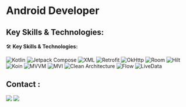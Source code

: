 # Android Developer

## Key Skills & Technologies:
🛠️ **Key Skills & Technologies:**


![Kotlin](https://img.shields.io/badge/Kotlin-A97BFF?style=for-the-badge&logo=kotlin&logoColor=white)
![Jetpack Compose](https://img.shields.io/badge/Jetpack_Compose-4285F4?style=for-the-badge&logo=jetpack-compose&logoColor=white)
![XML](https://img.shields.io/badge/XML-E34C26?style=for-the-badge&logo=xml&logoColor=white)
![Retrofit](https://img.shields.io/badge/Retrofit-FF7F50?style=for-the-badge&logo=retrofit&logoColor=white)
![OkHttp](https://img.shields.io/badge/okhttp-3C9CFF?style=for-the-badge&logo=okhttp&logoColor=white)
![Room](https://img.shields.io/badge/Room-00BCD4?style=for-the-badge&logo=android&logoColor=white)
![Hilt](https://img.shields.io/badge/Hilt-00ACC1?style=for-the-badge&logo=dagger&logoColor=white)
![Koin](https://img.shields.io/badge/Koin-5864FF?style=for-the-badge&logo=koin&logoColor=white)
![MVVM](https://img.shields.io/badge/MVVM-8BC34A?style=for-the-badge&logo=data-saver&logoColor=white)
![MVI](https://img.shields.io/badge/MVI-FFC107?style=for-the-badge&logo=graphql&logoColor=black)
![Clean Architecture](https://img.shields.io/badge/Clean_Architecture-9C27B0?style=for-the-badge&logo=code-fork&logoColor=white)
![Flow](https://img.shields.io/badge/Flow-37474F?style=for-the-badge&logo=dart&logoColor=white)
![LiveData](https://img.shields.io/badge/LiveData-F44336?style=for-the-badge&logo=android&logoColor=white)

## Contact :
<a href="https://t.me/ichi_07"><img src="https://img.shields.io/badge/Telegram-2CA5E0?style=for-the-badge&logo=telegram&logoColor=white" /></a>
<a href="mailto:magomed110301@yandex.ru"><img src="https://img.shields.io/badge/Email-D14836?style=for-the-badge&logo=gmail&logoColor=white" /></a>